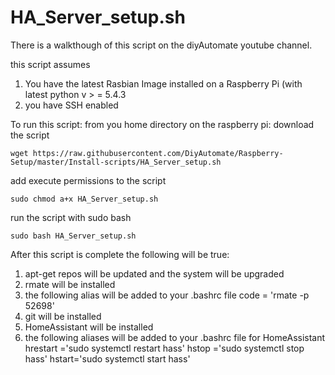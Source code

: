 HA_Server_setup.sh
=======

There is a walkthough of this script on the diyAutomate youtube channel.

this script assumes
1. You have the latest Rasbian Image installed on a Raspberry Pi (with latest python v > = 5.4.3
2. you have SSH enabled

To run this script: from you home directory on the raspberry pi:
download the script
```
wget https://raw.githubusercontent.com/DiyAutomate/Raspberry-Setup/master/Install-scripts/HA_Server_setup.sh
```
add execute permissions to the script
```
sudo chmod a+x HA_Server_setup.sh
```
run the script with sudo bash
```
sudo bash HA_Server_setup.sh
```

After this script is complete the following will be true:
1. apt-get repos will be updated and the system will be upgraded
2. rmate will be installed
3. the following alias will be added to your .bashrc file
   code = 'rmate -p 52698'
4. git will be installed
5. HomeAssistant will be installed
6. the following aliases will be added to your .bashrc file for HomeAssistant
   hrestart ='sudo systemctl restart hass'
   hstop ='sudo systemctl stop hass'
   hstart='sudo systemctl start hass'

